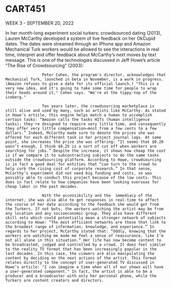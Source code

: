 # CART451
 
WEEK 3 - SEPTEMBER 20, 2022

In her month-long experiment social turkers: crowdsourced dating (2013), Lauren McCarthy developed a system of live feedback on her OkCupid dates. The dates were streamed through an IPhone app and Amazon Mechanical Turk workers would be allowed to see the interactions in real time, interpret and offer feedback about McCarthy’s next moves by text message. This is one of the technologies discussed in Jeff Howe’s article “The Rise of Crowdsourcing” (2003): 
 
                    Peter Cohen, the program's director, acknowledges that Mechanical Turk, launched in beta in November, is a work in progress. (Amazon refuses to give a date for its official launch.) "This is a very new idea, and it's going to take some time for people to wrap their heads around it," Cohen says. "We're at the tippy-top of the iceberg."
                     
                    Ten years later, the crowdsourcing marketplace is still alive and used by many, such as artists like McCarthy. As stated in Howe’s article, this engine helps match a human to accomplish certain tasks: “Amazon calls the tasks HITs (human intelligence tasks); they're designed to require very little time, and consequently they offer very little compensation—most from a few cents to a few dollars.” Indeed, McCarthy made sure to denote the prices she was offered for each different task in her project journal logs. At some point, she increases the price she was offering: “It seems that $0.20 wasn’t enough, I think $0.25 is a sort of cut off when workers are searching for jobs.” Despite the increase, it shows how cheap the cost is if we compare it to subcontracting subjects to do the same tasks outside the crowdsourcing platform. According to Howe, crowdsourcing is in fact a good deal for entities that “can turn to the crowd to help curb the rising cost of corporate research.” In that sense, McCarthy’s experiment did not need big funding and costs, so was possibly able to conduct this project because of the low costs. This does in fact relate to how companies have been looking overseas for cheap labor in the past decades. 
                     
                    With the accessibility and the  immediacy of the internet, she was also able to get responses in real-time to affect the course of her date according to the feedback she would get from the Turkers. If not bots, the workers watching the artist may be from any location and any socioeconomic group. They also have different skill sets which could potentially mean a stronger network of subjects according to Howe: “The most efficient networks are those that link to the broadest range of information, knowledge, and experience.” In regards to her project, McCarthy stated that: “Oddly, knowing that the workers are watching me made me feel a sense of reassurance, like I’m not all alone in this situation.” Her life has now become content to be broadcasted, judged and controlled by a crowd. It does feel similar to the reality TV format that has been increasingly popular in the last decades. In this case, the viewers are also manipulating the content by deciding on the next actions of the artist. This format relates directly to the concept of user-generated TV discussed in Howe’s article: "I can imagine a time when all of our shows will have a user-generated component." In fact, the artist is able to be a producer and a broadcaster with only her personal phone, while the Turkers are content creators and directors. 
